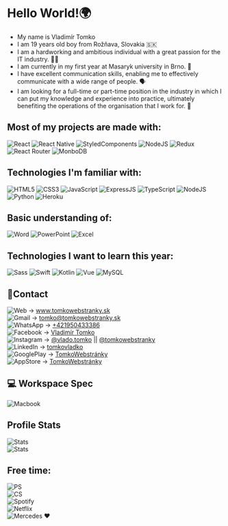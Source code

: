 # Hello World!🌍

* My name is Vladimír Tomko
* I am 19 years old boy from Rožňava, Slovakia 🇸🇰
* I am a hardworking and ambitious individual with a great passion for the IT industry. 🙋‍♂️
* I am currently in my first year at Masaryk university in Brno. 🏫  
* I have excellent communication skills, enabling me to effectively communicate with a wide range of people. 🗣
* I am looking for a full-time or part-time position in the industry in which I can put my knowledge and experience into practice, ultimately benefiting the operations of the organisation that I work for. 🏦

 
## Most of my projects are made with:

![React](https://img.shields.io/badge/React-20232A?style=for-the-badge&logo=react&logoColor=61DAFB)
![React Native](https://img.shields.io/badge/React_Native-20232A?style=for-the-badge&logo=react&logoColor=61DAFB)
![StyledComponents](https://img.shields.io/badge/styled--components-DB7093?style=for-the-badge&logo=styled-components&logoColor=white)
![NodeJS](https://img.shields.io/badge/Node.js-43853D?style=for-the-badge&logo=node.js&logoColor=white)
![Redux](https://img.shields.io/badge/Redux-593D88?style=for-the-badge&logo=redux&logoColor=white)
![React Router](https://img.shields.io/badge/React_Router-CA4245?style=for-the-badge&logo=react-router&logoColor=white)
![MonboDB](https://img.shields.io/badge/MongoDB-4EA94B?style=for-the-badge&logo=mongodb&logoColor=white)

## Technologies I'm familiar with:

![HTML5](https://img.shields.io/badge/HTML5-E34F26?style=for-the-badge&logo=html5&logoColor=white)
![CSS3](https://img.shields.io/badge/CSS3-1572B6?style=for-the-badge&logo=css3&logoColor=white)
![JavaScript](https://img.shields.io/badge/JavaScript-F7DF1E?style=for-the-badge&logo=javascript&logoColor=black)
![ExpressJS](https://img.shields.io/badge/Express.js-404D59?style=for-the-badge)
![TypeScript](https://img.shields.io/badge/TypeScript-007ACC?style=for-the-badge&logo=typescript&logoColor=white)
![NodeJS](https://img.shields.io/badge/Node.js-43853D?style=for-the-badge&logo=node.js&logoColor=white)
![Python](https://img.shields.io/badge/Python-14354C?style=for-the-badge&logo=python&logoColor=white)
![Heroku](https://img.shields.io/badge/Heroku-430098?style=for-the-badge&logo=heroku&logoColor=white)

## Basic understanding of:

![Word](https://img.shields.io/badge/Microsoft_Word-2B579A?style=for-the-badge&logo=microsoft-word&logoColor=white)
![PowerPoint](https://img.shields.io/badge/Microsoft_PowerPoint-B7472A?style=for-the-badge&logo=microsoft-powerpoint&logoColor=white)
![Excel](https://img.shields.io/badge/Microsoft_Excel-217346?style=for-the-badge&logo=microsoft-excel&logoColor=white)

## Technologies I want to learn this year:

![Sass](https://img.shields.io/badge/Sass-CC6699?style=for-the-badge&logo=sass&logoColor=white)
![Swift](https://img.shields.io/badge/Swift-FA7343?style=for-the-badge&logo=swift&logoColor=white)
![Kotlin](https://img.shields.io/badge/Kotlin-0095D5?&style=for-the-badge&logo=kotlin&logoColor=white)
![Vue](https://img.shields.io/badge/Vue.js-35495E?style=for-the-badge&logo=vue.js&logoColor=4FC08D)
![MySQL](https://img.shields.io/badge/MySQL-00000F?style=for-the-badge&logo=mysql&logoColor=white)


## 📱Contact
![Web](https://img.shields.io/website-up-down-green-red/https/tomkowebstranky.sk.svg) -> www.tomkowebstranky.sk  
![Gmail](https://img.shields.io/badge/Gmail-D14836?style=for-the-badge&logo=gmail&logoColor=white) -> tomko@tomkowebstranky.sk  
![WhatsApp](https://img.shields.io/badge/WhatsApp-25D366?style=for-the-badge&logo=whatsapp&logoColor=white) -> [+421950433386](+421950433386)  
![Facebook](https://img.shields.io/badge/Facebook-1877F2?style=for-the-badge&logo=facebook&logoColor=white) -> [Vladimír Tomko](https://www.facebook.com/tomko.vlado/)  
![Instagram](https://img.shields.io/badge/Instagram-E4405F?style=for-the-badge&logo=instagram&logoColor=white) -> [@vlado.tomko](https://www.instagram.com/vlado.tomko/)  || [@tomkowebstranky](https://www.instagram.com/tomkowebstranky/)    
![LinkedIn](https://img.shields.io/badge/LinkedIn-0077B5?style=for-the-badge&logo=linkedin&logoColor=white) -> [tomkovladko](https://www.linkedin.com/in/tomkovladko/)  
![GooglePlay](https://img.shields.io/badge/Google_Play-414141?style=for-the-badge&logo=google-play&logoColor=white) -> [TomkoWebstránky](https://play.google.com/store/apps/developer?id=TomkoWebstránky)  
![AppStore](https://img.shields.io/badge/App_Store-0D96F6?style=for-the-badge&logo=app-store&logoColor=white) -> [TomkoWebstránky](https://apps.apple.com/pl/developer/tomkowebstránky/id1579247811)

## 💻 Workspace Spec
![Macbook](https://img.shields.io/badge/Apple-MacBook_Pro_M1-999999?style=for-the-badge&logo=apple&logoColor=white)

## Profile Stats
![Stats](https://github-readme-stats.vercel.app/api?username=VladimirTomko&theme=blue-green)  
![Stats](https://github-readme-stats.vercel.app/api/top-langs/?username=VladimirTomko&theme=blue-green)

## Free time:
![PS](https://img.shields.io/badge/PlayStation_5-003791?style=for-the-badge&logo=playstation&logoColor=white)  
![CS](https://img.shields.io/badge/Counter_Strike-000000?style=for-the-badge&logo=counter-strike&logoColor=white)  
![Spotify](https://img.shields.io/badge/Spotify-1ED760?&style=for-the-badge&logo=spotify&logoColor=white)  
![Netflix](https://img.shields.io/badge/Netflix-E50914?style=for-the-badge&logo=netflix&logoColor=white)  
![Mercedes](https://aleen42.github.io/badges/src/mercedes_benz.svg) ♥️
